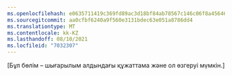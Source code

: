 ```yaml
---
ms.openlocfilehash: e0635711419c369fd89ac3d18bf84ab78567c146c06f8a456462608c170bca39
ms.sourcegitcommit: aa0cfbf6240a9f560e3131bdec63e051a8786dd4
ms.translationtype: MT
ms.contentlocale: kk-KZ
ms.lasthandoff: 08/10/2021
ms.locfileid: "7032307"
---
```


[Бұл бөлім – шығарылым алдындағы құжаттама және ол өзгеруі мүмкін.]
